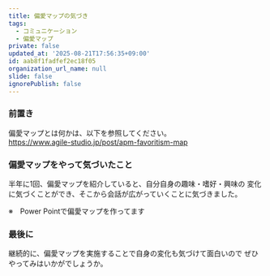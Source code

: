 ```yaml
---
title: 偏愛マップの気づき
tags:
  - コミュニケーション
  - 偏愛マップ
private: false
updated_at: '2025-08-21T17:56:35+09:00'
id: aab8f1fadfef2ec18f05
organization_url_name: null
slide: false
ignorePublish: false
---
```

### 前置き
偏愛マップとは何かは、以下を参照してください。  
https://www.agile-studio.jp/post/apm-favoritism-map

### 偏愛マップをやって気づいたこと
半年に1回、偏愛マップを紹介していると、自分自身の趣味・嗜好・興味の
変化に気づくことができ、そこから会話が広がっていくことに気づきました。

※　Power Pointで偏愛マップを作ってます

### 最後に
継続的に、偏愛マップを実施することで自身の変化も気づけて面白いので
ぜひやってみはいかがでしょうか。

